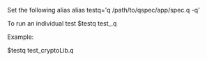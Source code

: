 Set the following alias
alias testq='q /path/to/qspec/app/spec.q -q'

To run an individual test
$testq test_<name>.q

Example:

$testq test_cryptoLib.q
